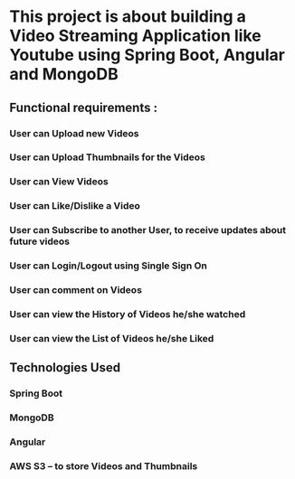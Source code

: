# This project is about building a Video Streaming Application like Youtube using Spring Boot, Angular and MongoDB

## Functional requirements :
### User can Upload new Videos
### User can Upload Thumbnails for the Videos
### User can View Videos
### User can Like/Dislike a Video
### User can Subscribe to another User, to receive updates about future videos
### User can Login/Logout using Single Sign On
### User can comment on Videos
### User can view the History of Videos he/she watched
### User can view the List of Videos he/she Liked

## Technologies Used

### Spring Boot
### MongoDB
### Angular
### AWS S3 – to store Videos and Thumbnails
